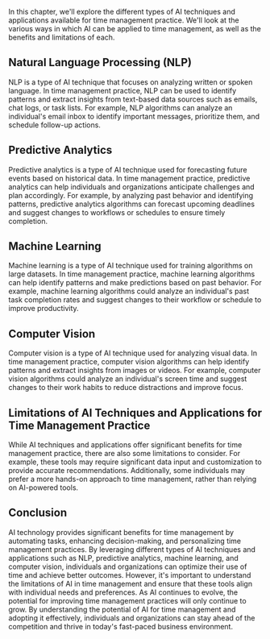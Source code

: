 
In this chapter, we'll explore the different types of AI techniques and applications available for time management practice. We'll look at the various ways in which AI can be applied to time management, as well as the benefits and limitations of each.

Natural Language Processing (NLP)
---------------------------------

NLP is a type of AI technique that focuses on analyzing written or spoken language. In time management practice, NLP can be used to identify patterns and extract insights from text-based data sources such as emails, chat logs, or task lists. For example, NLP algorithms can analyze an individual's email inbox to identify important messages, prioritize them, and schedule follow-up actions.

Predictive Analytics
--------------------

Predictive analytics is a type of AI technique used for forecasting future events based on historical data. In time management practice, predictive analytics can help individuals and organizations anticipate challenges and plan accordingly. For example, by analyzing past behavior and identifying patterns, predictive analytics algorithms can forecast upcoming deadlines and suggest changes to workflows or schedules to ensure timely completion.

Machine Learning
----------------

Machine learning is a type of AI technique used for training algorithms on large datasets. In time management practice, machine learning algorithms can help identify patterns and make predictions based on past behavior. For example, machine learning algorithms could analyze an individual's past task completion rates and suggest changes to their workflow or schedule to improve productivity.

Computer Vision
---------------

Computer vision is a type of AI technique used for analyzing visual data. In time management practice, computer vision algorithms can help identify patterns and extract insights from images or videos. For example, computer vision algorithms could analyze an individual's screen time and suggest changes to their work habits to reduce distractions and improve focus.

Limitations of AI Techniques and Applications for Time Management Practice
--------------------------------------------------------------------------

While AI techniques and applications offer significant benefits for time management practice, there are also some limitations to consider. For example, these tools may require significant data input and customization to provide accurate recommendations. Additionally, some individuals may prefer a more hands-on approach to time management, rather than relying on AI-powered tools.

Conclusion
----------

AI technology provides significant benefits for time management by automating tasks, enhancing decision-making, and personalizing time management practices. By leveraging different types of AI techniques and applications such as NLP, predictive analytics, machine learning, and computer vision, individuals and organizations can optimize their use of time and achieve better outcomes. However, it's important to understand the limitations of AI in time management and ensure that these tools align with individual needs and preferences. As AI continues to evolve, the potential for improving time management practices will only continue to grow. By understanding the potential of AI for time management and adopting it effectively, individuals and organizations can stay ahead of the competition and thrive in today's fast-paced business environment.
